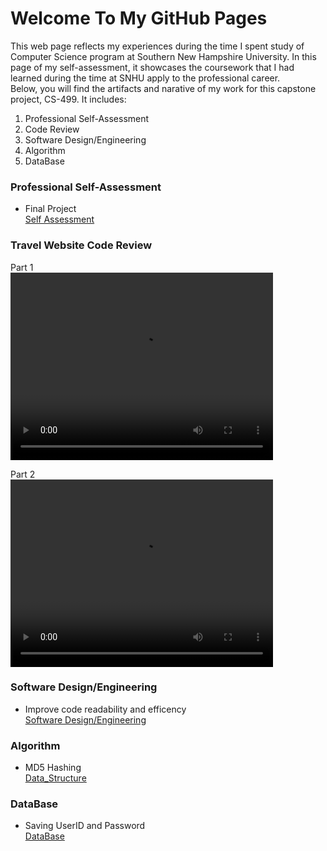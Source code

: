 # Welcome To My GitHub Pages

This web page reflects my experiences during the time I spent study of Computer Science program at Southern New Hampshire University. In this page of my self-assessment, it showcases the coursework that I had learned during the time at SNHU apply to the professional career.  
Below, you will find the artifacts and narative of my work for this capstone project, CS-499.  It includes:  
 1. Professional Self-Assessment
 2. Code Review
 3. Software Design/Engineering
 4. Algorithm
 5. DataBase

### Professional Self-Assessment 
  - Final Project  
  [Self Assessment](https://docs.google.com/viewer?url=https://github.com/jtluu/Travel-Website/raw/master/Self-Assessment.pdf)  

### Travel Website Code Review
Part 1  
<video src="https://github.com/jtluu/travel-Website/blob/master/CodeReview_01.mov?raw=true" width="420" height="300" controls preload></video>
   
Part 2  
<video src="https://github.com/jtluu/travel-Website/blob/master/CodeReview_02.mov?raw=true" width="420" height="300" controls preload></video>



### Software Design/Engineering

  - Improve code readability and efficency  
  [Software Design/Engineering](https://docs.google.com/viewer?url=https://github.com/jtluu/Travel-Website/raw/master/Software_Design.pdf)

### Algorithm

  - MD5 Hashing  
  [Data_Structure](https://docs.google.com/viewer?url=https://github.com/jtluu/Travel-Website/raw/master/Data_Structure.pdf)

### DataBase

  - Saving UserID and Password  
  [DataBase](https://docs.google.com/viewer?url=https://github.com/jtluu/Travel-Website/raw/master/DataBase.pdf)
 
